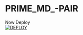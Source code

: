 # PRIME_MD_-PAIR
Now Deploy
    <br>
<a href='https://dashboard.heroku.com/new?template= https://github.com/dawens-boy2/zarya)' target="_blank"><img alt='DEPLOY' src='https://img.shields.io/badge/-DEPLOY-black?style=for-the-badge&logo=heroku&logoColor=white'/>

